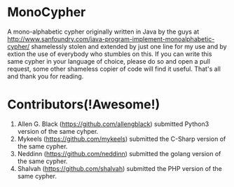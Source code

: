 # MonoCypher
A mono-alphabetic cypher originally written in Java by the guys at http://www.sanfoundry.com/java-program-implement-monoalphabetic-cypher/ shamelessly stolen and extended by just one line for my use and by extion the use of everybody who stumbles on this. 
If you can write this same cypher in your language of choice, please do so and open a pull request, some other shameless copier of code will find it useful.
That's all and thank you for reading.

# Contributors(!Awesome!)
1. Allen G. Black (https://github.com/allengblack) submitted Python3 version of the same cyhper.
2. Mykeels (https://github.com/mykeels) submitted the C-Sharp version of the same cypher.
3. Neddinn (https://github.com/neddinn) submitted the golang version of the same cypher.
4. Shalvah (https://github.com/shalvah) submitted the PHP version of the same cypher.

